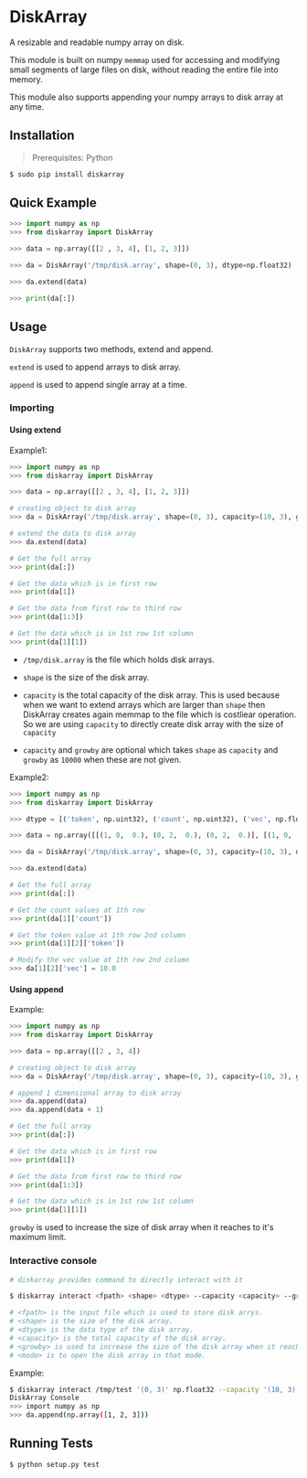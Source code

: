 # DiskArray

A resizable and readable numpy array on disk.

This module is built on numpy `memmap` used for accessing and modifying small segments of large files on disk, without reading the entire file into memory.

This module also supports appending your numpy arrays to disk array at any time.

## Installation

> Prerequisites: Python

```bash
$ sudo pip install diskarray
```

## Quick Example

```python
>>> import numpy as np
>>> from diskarray import DiskArray

>>> data = np.array([[2 , 3, 4], [1, 2, 3]])

>>> da = DiskArray('/tmp/disk.array', shape=(0, 3), dtype=np.float32)

>>> da.extend(data)

>>> print(da[:])
```

## Usage

`DiskArray` supports two methods, extend and append.

`extend` is used to append arrays to disk array.

`append` is used to append single array at a time.

### Importing

#### Using extend

Example1:

```python
>>> import numpy as np
>>> from diskarray import DiskArray

>>> data = np.array([[2 , 3, 4], [1, 2, 3]])

# creating object to disk array
>>> da = DiskArray('/tmp/disk.array', shape=(0, 3), capacity=(10, 3), growby=200, dtype=np.float32)

# extend the data to disk array
>>> da.extend(data)

# Get the full array
>>> print(da[:])

# Get the data which is in first row
>>> print(da[1])

# Get the data from first row to third row
>>> print(da[1:3])

# Get the data which is in 1st row 1st column
>>> print(da[1][1])
```

- `/tmp/disk.array` is the file which holds disk arrays.
- `shape` is the size of the disk array.
- `capacity` is the total capacity of the disk array.
This is used because when we want to extend arrays which are larger than `shape` then DiskArray creates again memmap to the file which is costliear operation.
So we are using `capacity` to directly create disk array with the size of `capacity`

- `capacity` and `growby` are optional which takes `shape` as `capacity` and `growby` as `10000` when these are not given.

Example2:

```python
>>> import numpy as np
>>> from diskarray import DiskArray

>>> dtype = [('token', np.uint32), ('count', np.uint32), ('vec', np.float32)]

>>> data = np.array([[(1, 0,  0.), (0, 2,  0.), (0, 2,  0.)], [(1, 0,  0.), (0, 2,  0.), (0, 2,  0.)]], dtype=dtype)

>>> da = DiskArray('/tmp/disk.array', shape=(0, 3), capacity=(10, 3), dtype=dtype)

>>> da.extend(data)

# Get the full array
>>> print(da[:])

# Get the count values at 1th row
>>> print(da[1]['count'])

# Get the token value at 1th row 2nd column
>>> print(da[1][2]['token'])

# Modify the vec value at 1th row 2nd column
>>> da[1][2]['vec'] = 10.0
```

#### Using append

Example:

```python
>>> import numpy as np
>>> from diskarray import DiskArray

>>> data = np.array([[2 , 3, 4])

# creating object to disk array
>>> da = DiskArray('/tmp/disk.array', shape=(0, 3), capacity=(10, 3), growby=200, dtype=np.float32)

# append 1 dimensional array to disk array
>>> da.append(data)
>>> da.append(data + 1)

# Get the full array
>>> print(da[:])

# Get the data which is in first row
>>> print(da[1])

# Get the data from first row to third row
>>> print(da[1:3])

# Get the data which is in 1st row 1st column
>>> print(da[1][1])
```

`growby` is used to increase the size of disk array when it reaches to it's maximum limit.

### Interactive console

```bash
# diskarray provides command to directly interact with it

$ diskarray interact <fpath> <shape> <dtype> --capacity <capacity> --growby <growby> --mode <mode>

# <fpath> is the input file which is used to store disk arrys.
# <shape> is the size of the disk array.
# <dtype> is the data type of the disk array.
# <capacity> is the total capacity of the disk array.
# <growby> is used to increase the size of the disk array when it reaches to it's maximum limit.
# <mode> is to open the disk array in that mode.
```

Example:

```bash
$ diskarray interact /tmp/test '(0, 3)' np.float32 --capacity '(10, 3)' --growby 5 --mode r+
DiskArray Console
>>> import numpy as np
>>> da.append(np.array([1, 2, 3]))
```

## Running Tests

```
$ python setup.py test
```
